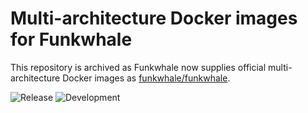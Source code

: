 # Multi-architecture Docker images for Funkwhale

This repository is archived as Funkwhale now supplies official multi-architecture Docker images as [funkwhale/funkwhale](https://hub.docker.com/r/funkwhale/funkwhale/tags).

![Release](https://github.com/fpiesche/docker-funkwhale/actions/workflows/release.yaml/badge.svg)
![Development](https://github.com/fpiesche/docker-funkwhale/actions/workflows/dev.yaml/badge.svg)
